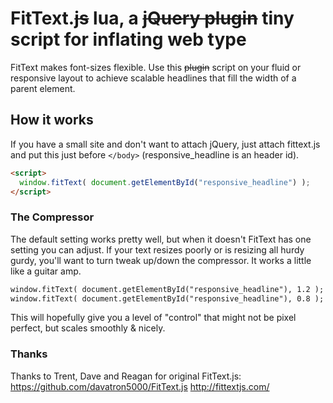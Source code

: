 # FitText.<del>js</del> lua, a <del>jQuery plugin</del> tiny script for inflating web type
FitText makes font-sizes flexible. Use this <del>plugin</del> script on your fluid or responsive layout to achieve scalable headlines that fill the width of a parent element.

## How it works
If you have a small site and don't want to attach jQuery, just attach fittext.js and put this just before `</body>` (responsive_headline is an header id).
```html
<script>
  window.fitText( document.getElementById("responsive_headline") );
</script>
```
### The Compressor
The default setting works pretty well, but when it doesn't FitText has one setting you can adjust. If your text resizes poorly or is resizing all hurdy gurdy, you'll want to turn tweak up/down the compressor. It works a little like a guitar amp.
```html
window.fitText( document.getElementById("responsive_headline"), 1.2 ); // turn the compressor up (font will shrink a bit more aggressively)
window.fitText( document.getElementById("responsive_headline"), 0.8 ); // turn the compressor down (font will shrink less aggressively)
``` 
This will hopefully give you a level of "control" that might not be pixel perfect, but scales smoothly & nicely.

### Thanks
Thanks to Trent, Dave and Reagan for original FitText.js: https://github.com/davatron5000/FitText.js
http://fittextjs.com/ 
